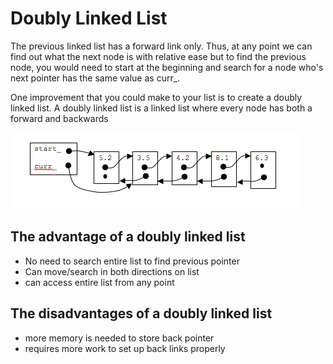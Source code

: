 # Doubly Linked List

The previous linked list has a forward link only.  Thus, at any point we can find out what the next node is with relative ease but to find the previous node, you would need to start at the beginning and search for a node who's next pointer has the same value as curr_.

One improvement that you could make to your list is to create a doubly linked list.  A doubly linked list is a linked list where every node has both a forward and backwards

![Linked List Initialization](../assets/doublylinked.png)

## The advantage of a doubly linked list

* No need to search entire list to find previous pointer
* Can move/search in both directions on list
* can access entire list from any point

## The disadvantages of a doubly linked list

* more memory is needed to store back pointer
* requires more work to set up back links properly


